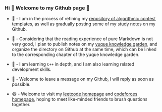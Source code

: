 ### Hi 👋 Welcome to my Github page 🥰

- 🔭 - I am in the process of refining my [repository of algorithmic contest templates](https://github.com/qxf-72/Codeforces-Cpp), as well as gradually posting some of my study notes on my Github.

- 🌱 - Considering that the reading experience of pure Markdown is not very good, I plan to publish notes on my [yuque knowledge garden](https://www.yuque.com/xiaofeng_garden), and organize the directory on Github at the same time, which can be linked to the corresponding chapter of the yuque knowledge garden.

- 🤔 - I am learning `C++` in depth, and I am also learning related development skills.

- 💬 - Welcome to leave a message on my Github, I will reply as soon as possible.

- 😄 - Welcome to visit my [leetcode homepage](https://leetcode-cn/u/qxf-u/) and [codeforces homepage](https://codeforces.com/profile/qiuxiaofeng), hoping to meet like-minded friends to brush questions together.
